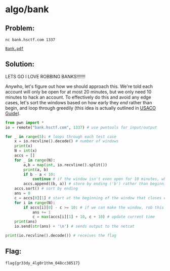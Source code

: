 # algo/bank

## Problem: 

`nc bank.hsctf.com 1337`

[`Bank.pdf`](https://hsctf-10-resources.storage.googleapis.com/uploads/e897a468fea4fcaa4b7bb12e5ff30f3cfe3668e43e494519fb44a9f30f345c9b/Bank.pdf)

## Solution: 

LETS GO I LOVE ROBBING BANKS!!!!!!!

Anywho, let's figure out how we should approach this. We're told each account will only be open for at most 20 minutes, but we only need 10 minutes to hack an account. To effectively do this and avoid any edge cases, let's sort the windows based on how early they *end* rather than begin, and loop through greedily (this idea is actually outlined in [USACO Guide](https://usaco.guide/silver/greedy-sorting?lang=cpp)).

```Python
from pwn import *
io = remote("bank.hsctf.com", 1337) # use pwntools for input/output

for _ in range(5): # loops through each test case
    x = io.recvline().decode() # number of windows
    print(x)
    N = int(x)
    accs = []
    for _ in range(N):
        a,b = map(int, io.recvline().split())
        print(a, b)
        if b - a < 10:
            continue # if the window isn't even open for 10 minutes, why bother with it??
        accs.append((b, a)) # store by ending ('b') rather than beginning ('a')
    accs.sort() # sort by ending
    ans = 0
    c = accs[0][1] # start at the beginning of the window that closes earliest
    for i in range(N):
        if accs[i][0] - c >= 10: # if we can make the window, rob this account
            ans += 1
            c = max(accs[i][1] + 10, c + 10) # update current time
    print(ans)
    io.send(str(ans) + '\n') # sends output to the netcat

print(io.recvline().decode()) # receives the flag
```

## Flag:

`flag{gr33dy_4lg0r1thm_048cc38517}`
